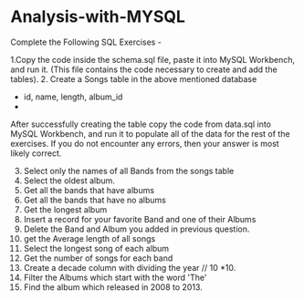 # Analysis-with-MYSQL
Complete the Following SQL Exercises - 

1.Copy the code inside the schema.sql file, paste it into MySQL Workbench, and run it. 
(This file contains the code necessary to create and add the tables).
2. Create a Songs table in the above mentioned database
 - id, name, length, album_id
 - 
After successfully creating the table copy the code from data.sql into MySQL Workbench,
and run it to populate all of the data for the rest of the exercises. 
If you do not encounter any errors, then your answer is most likely correct.

3. Select only the names of all Bands from the songs table
4. Select the oldest album.
5. Get all the bands that have albums
6. Get all the bands that have no albums
7. Get the longest album
8. Insert a record for your favorite Band and one of their Albums
9. Delete the Band and Album you added in previous question.
10. get the Average length of all songs
11. Select the longest song of each album
12. Get the number of songs for each band
13. Create a decade column with dividing the year // 10 *10.
14. Filter the Albums which start with the word 'The'
15. Find the album which released in 2008 to 2013.
